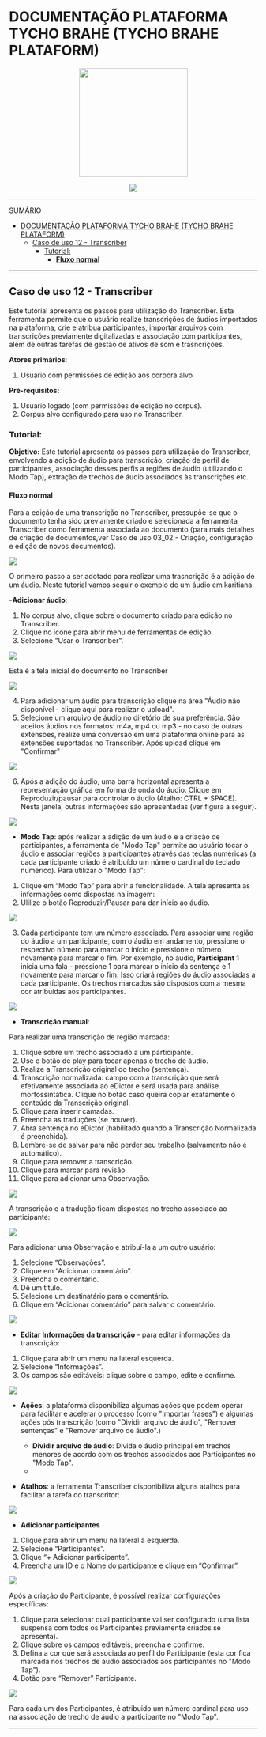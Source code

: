 # DOCUMENTAÇÃO PLATAFORMA TYCHO BRAHE (TYCHO BRAHE PLATAFORM)

<center>
<figure>
<img src="../imagens/logo_tycho1.png" width=220 height=220>
</figure>

<img src = "../imagens/logo_tycho2.png">
</center>

---

SUMÁRIO

- [DOCUMENTAÇÃO PLATAFORMA TYCHO BRAHE (TYCHO BRAHE PLATAFORM)](#documentação-plataforma-tycho-brahe-tycho-brahe-plataform)
  - [Caso de uso 12 - Transcriber](#caso-de-uso-12---transcriber)
    - [Tutorial:](#tutorial)
      - [**Fluxo normal**](#fluxo-normal)

---

## Caso de uso 12 - Transcriber

Este tutorial apresenta os passos para utilização do Transcriber. Esta ferramenta permite que o usuário realize transcrições de áudios importados na plataforma, crie e atribua participantes, importar arquivos com transcrições previamente digitalizadas e associação com participantes, além de outras tarefas de gestão de ativos de som e trasncrições.

**Atores primários**:

1. Usuário com permissões de edição aos corpora alvo


**Pré-requisitos:**

1. Usuário logado (com permissões de edição no corpus).
2. Corpus alvo configurado para uso no Transcriber.

### Tutorial:

**Objetivo:**
Este tutorial apresenta os passos para utilização do Transcriber, envolvendo a adição de áudio para transcrição, criação de perfil de participantes, associação desses perfis a regiões de áudio (utilizando o Modo Tap), extração de trechos de áudio associados às transcrições etc.

#### **Fluxo normal**

Para a edição de uma transcrição no Transcriber, pressupõe-se que o documento tenha sido previamente criado e selecionada a ferramenta Transcriber como ferramenta associada ao documento (para mais detalhes de criação de documentos,ver Caso de uso 03_02 - Criação, configuração e edição de novos documentos).

![](../imagens/transcriber/transcriber_1.png)

O primeiro passo a ser adotado para realizar uma trasncrição é a adição de um áudio.
Neste tutorial vamos seguir o exemplo de um áudio em karitiana.

-**Adicionar áudio**:

1. No corpus alvo, clique sobre o documento criado para edição no Transcriber.
2. Clique no ícone para abrir menu de ferramentas de edição.
3. Selecione "Usar o Transcriber".

![](../imagens/transcriber/transcriber_2.png)

Esta é a tela inicial do documento no Transcriber

![](../imagens/transcriber/transcriber_3.png)

4. Para adicionar um áudio para transcrição clique na área "Áudio não disponível - clique aqui para realizar o upload".
5. Selecione um arquivo de áudio no diretório de sua preferência. São aceitos áudios nos formatos: m4a, mp4 ou mp3 - no caso de outras extensões, realize uma conversão em uma plataforma online para as extensões suportadas no Transcriber. Após upload clique em "Confirmar"

![](../imagens/transcriber/transcriber_4.png)

6. Após a adição do áudio, uma barra horizontal apresenta a representação gráfica em forma de onda do áudio. Clique em Reproduzir/pausar para controlar o áudio (Atalho: CTRL + SPACE). Nesta janela, outras informações são apresentadas (ver figura a seguir).

![](../imagens/transcriber/transcriber_5.png)

- **Modo Tap**: após realizar a adição de um áudio e a criação de participantes, a ferramenta de "Modo Tap" permite ao usuário tocar o áudio e associar regiões a participantes através das teclas numéricas (a cada participante criado é atribuído um número cardinal do teclado numérico). Para utilizar o "Modo Tap":

1. Clique em “Modo Tap” para abrir a funcionalidade. A tela apresenta as informações como dispostas na imagem:
2. Ulilize o botão Reproduzir/Pausar para dar início ao áudio.

![](../imagens/transcriber/transcriber_10.png)

3. Cada participante tem um número associado. Para associar uma região do áudio a um participante, com o áudio em andamento, pressione o respectivo número para marcar o início e pressione o número novamente para marcar o fim. Por exemplo, no áudio, **Participant 1** inicia uma fala - pressione 1 para marcar o início da sentença e 1 novamente para marcar o fim. Isso criará regiões do áudio associadas a cada participante. Os trechos marcados são dispostos com a mesma cor atribuídas aos participantes.

![](../imagens/transcriber/transcriber_11.png)

- **Transcrição manual**:

Para realizar uma transcrição de região marcada:

1. Clique sobre um trecho associado a um participante.
2. Use o botão de play para tocar apenas o trecho de áudio.
3. Realize a Transcrição original do trecho (sentença).
4. Transcrição normalizada: campo com a transcrição que será efetivamente associada ao eDictor e será usada para análise morfossintática. Clique no botão caso queira copiar exatamente o conteúdo da Transcrição original.
5. Clique para inserir camadas.
6. Preencha as traduções (se houver).
7. Abra sentença no eDictor (habilitado quando a Transcrição Normalizada é preenchida).
8. Lembre-se de salvar para não perder seu trabalho (salvamento não é automático).
9. Clique para remover a transcrição.
10. Clique para marcar para revisão
11. Clique para adicionar uma Observação.

![](../imagens/transcriber/transcriber_12.png)

A transcrição e a tradução ficam dispostas no trecho associado ao participante:

![](../imagens/transcriber/transcriber_13.png)

Para adicionar uma Observação e atribuí-la a um outro usuário:

1. Selecione “Observações”.
2. Clique em “Adicionar comentário”.
3. Preencha o comentário.
4. Dê um título.
5. Selecione um destinatário para o comentário.
6. Clique em “Adicionar comentário” para salvar o comentário.

![](../imagens/transcriber/transcriber_14.png)

- **Editar Informações da transcrição** - para editar informações da transcrição:

1. Clique para abrir um menu na lateral esquerda.
2. Selecione “Informações”.
3. Os campos são editáveis: clique sobre o campo, edite e confirme.
<!--REVISAR:VERIFICAR O QUE CADA CAMPO SIGNIFICA CONCEITUALMENTE?-->

![](../imagens/transcriber/transcriber_6.png)

- **Ações**: a plataforma disponibiliza algumas ações que podem operar para facilitar e acelerar o processo (como "Importar frases") e algumas ações pós transcrição (como "Dividir arquivo de áudio", "Remover sentenças" e "Remover arquivo de áudio".)
  
  - **Dividir arquivo de áudio**: Divida o áudio principal em trechos menores de acordo com os trechos associados aos Participantes no "Modo Tap".<!--Revisar: inserir figura -->
  - 

- **Atalhos**: a ferramenta Transcriber disponibiliza alguns atalhos para facilitar a tarefa do transcritor:

![](../imagens/transcriber/transcriber_9.png)

- **Adicionar participantes**

1. Clique para abrir um menu na lateral à esquerda.
2. Selecione “Participantes”.
3. Clique “+ Adicionar participante”.
4. Preencha um ID e o Nome do participante e clique em “Confirmar”.

![](../imagens/transcriber/transcriber_7.png)

Após a criação do Participante, é possível realizar configurações específicas:

1. Clique para selecionar qual participante vai ser configurado (uma lista suspensa com todos os Participantes previamente criados se apresenta).
2. Clique sobre os campos editáveis, preencha e confirme.
3. Defina a cor que será associada ao perfil do Participante (esta cor fica marcada nos trechos de áudio associados aos participantes no "Modo Tap").
4. Botão pare “Remover” Participante.

![](../imagens/transcriber/transcriber_8.png)

Para cada um dos Participantes, é atribuido um número cardinal para uso na associação de trecho de áudio a participante no "Modo Tap".



---
